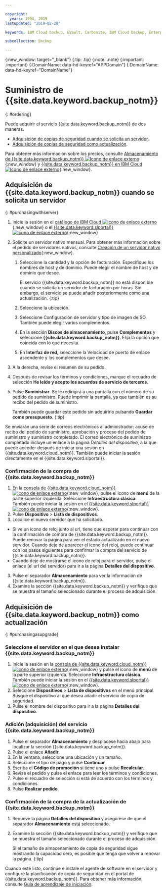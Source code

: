 ```yaml
---

copyright:
  years: 1994, 2019
lastupdated: "2019-02-28"

keywords: IBM Cloud backup, EVault, Carbonite, IBM Cloud backup, Enterprise backup

subcollection: Backup

---
```

{:new_window: target="_blank"}
{:tip: .tip}
{:note: .note}
{:important: .important}
{:DomainName: data-hd-keyref="APPDomain"}
{:DomainName: data-hd-keyref="DomainName"}

# Suministro de {{site.data.keyword.backup_notm}}
{: #ordering}

Puede adquirir el servicio {{site.data.keyword.backup_notm}} de dos maneras.

- [Adquisición de copias de seguridad cuando se solicita un servidor](#purchasingwithserver).
- [Adquisición de copias de seguridad como actualización](#purchasingasupgrade).

Para obtener más información sobre los precios, consulte [Almacenamiento de {{site.data.keyword.backup_notm}} ![Icono de enlace externo](../../icons/launch-glyph.svg "Icono de enlace externo")](https://www.ibm.com/cloud/backup-and-restore){:new_window} y [{{site.data.keyword.backup_notm}} en IBM Cloud ![Icono de enlace externo](../../icons/launch-glyph.svg "Icono de enlace externo")](https://www.ibm.com/cloud/backup/pricing){:new_window}.

## Adquisición de {{site.data.keyword.backup_notm}} cuando se solicita un servidor
{: #purchasingwithserver}

1. Inicie la sesión en el [catálogo de IBM Cloud ![Icono de enlace externo](../../icons/launch-glyph.svg "Icono de enlace externo")](https://{DomainName}/catalog/){:new_window} o el [{{site.data.keyword.slportal}} ![Icono de enlace externo](../../icons/launch-glyph.svg "Icono de enlace externo")](https://control.softlayer.com/){:new_window}
2. Solicite un servidor nativo mensual. Para obtener más información sobre el pedido de servidores nativos, consulte [Creación de un servidor nativo personalizado](/docs/bare-metal?topic=bare-metal-ordering-baremetal-server#ordering-baremetal-server){:new_window}.
   1. Seleccione la cantidad y la opción de facturación. Especifique los nombres de host y de dominio. Puede elegir el nombre de host y de dominio que desee.

      El servicio {{site.data.keyword.backup_notm}} no está disponible cuando se solicita un servidor de facturación por horas. Sin embargo, el servicio se puede añadir posteriormente como una actualización.
      {:tip}
   2. Seleccione la ubicación.
   3. Seleccione Configuración de servidor y tipo de imagen de SO. También puede elegir varios complementos.
   4. En la sección **Discos de almacenamiento**, pulse **Complementos** y seleccione **{{site.data.keyword.backup_notm}}**. Elija la opción que coincida con lo que necesita.
   5. En **Interfaz de red**, seleccione la Velocidad de puerto de enlace ascendente y los complementos que desee.
3. A la derecha, revise el resumen de su pedido.
4. Después de revisar los términos y condiciones, marque el recuadro de selección **He leído y acepto los acuerdos de servicio de terceros**.
5. Pulse **Suministrar**. Se le redirigirá a una pantalla con el número de su pedido de suministro. Puede imprimir la pantalla, ya que también es su recibo del pedido de suministro.

   También puede guardar este pedido sin adquirirlo pulsando **Guardar como presupuesto**.
   {:tip}

Se enviarán una serie de correos electrónicos al administrador: acuse de recibo del pedido de suministro, aprobación y proceso del pedido de suministro y suministro completado. El correo electrónico de suministro completado incluye un enlace a la página *Detalles del dispositivo*, a la que puede acceder después de iniciar una sesión en {{site.data.keyword.cloud_notm}}. También puede iniciar la sesión directamente en el {{site.data.keyword.slportal}}.

### Confirmación de la compra de {{site.data.keyword.backup_notm}}
1. En la [consola de {{site.data.keyword.cloud_notm}} ![Icono de enlace externo](../../icons/launch-glyph.svg "Icono de enlace externo")](https://{DomainName}/){:new_window}, pulse el icono de **menú** de la parte superior izquierda. Seleccione **Infraestructura clásica**.</br>
   También puede iniciar la sesión en el [{{site.data.keyword.slportal}} ![Icono de enlace externo](../../icons/launch-glyph.svg "Icono de enlace externo")](https://control.softlayer.com/){:new_window}.
2. Pulse **Dispositivo** > **Lista de dispositivos**.
2. Localice el nuevo servidor que ha solicitado.
  - Si ve un icono de reloj junto al url, tiene que esperar para continuar con la confirmación de compra de {{site.data.keyword.backup_notm}}. Puede renovar la página para ver el estado actualizado en el nuevo servidor. Cuando deje de aparecer el icono del reloj, puede continuar con los pasos siguientes para confirmar la compra del servicio de {{site.data.keyword.backup_notm}}.
  - Cuando deje de mostrarse el icono de reloj para el servidor, pulse el enlace (el url del servidor) para ir a la página **Detalles del dispositivo**.
3. Pulse el separador **Almacenamiento** para ver la información de {{site.data.keyword.backup_notm}}.
4. Examine la sección {{site.data.keyword.backup_notm}} y verifique que se muestra el tamaño seleccionado durante el proceso de adquisición.

## Adquisición de {{site.data.keyword.backup_notm}} como actualización
{: #purchasingasupgrade}

### Seleccione el servidor en el que desea instalar {{site.data.keyword.backup_notm}}

1. Inicie la sesión en la [consola de {{site.data.keyword.cloud_notm}} ![Icono de enlace externo](../../icons/launch-glyph.svg "Icono de enlace externo")](https://{DomainName}){:new_window} y pulse el icono de **menú** de la parte superior izquierda. Seleccione **Infraestructura clásica**.</br>
   También puede iniciar la sesión en el [{{site.data.keyword.slportal}} ![Icono de enlace externo](../../icons/launch-glyph.svg "Icono de enlace externo")](https://control.softlayer.com/){:new_window}.
2. Seleccione **Dispositivos** > **Lista de dispositivos** en el menú principal. Busque el dispositivo al que desea añadir el servicio de copia de seguridad.
3. Pulse el nombre del dispositivo para ir a la página **Detalles del dispositivo**.

### Adición (adquisición) del servicio {{site.data.keyword.backup_notm}}
1. Pulse el separador **Almacenamiento** y desplácese hacia abajo para localizar la sección {{site.data.keyword.backup_notm}}.
2. Pulse el enlace **Añadir**.
3. En la ventana, seleccione una ubicación y un tamaño.
4. Seleccione el tipo de pago y pulse **Continuar**
5. Escriba el **Código de promoción** si tiene uno y pulse **Recalcular**.
6. Revise el pedido y pulse el enlace para leer los términos y condiciones.
7. Pulse el recuadro de selección si está de acuerdo con los términos y condiciones.
7. Pulse **Realizar pedido**.

### Confirmación de la compra de la actualización de {{site.data.keyword.backup_notm}}
1. Renueve la página **Detalles del dispositivo** y asegúrese de que el separador **Almacenamiento** está seleccionado.
2. Examine la sección {{site.data.keyword.backup_notm}} y verifique que se muestra el tamaño seleccionado durante el proceso de adquisición.

   Si el tamaño de almacenamiento de copia de seguridad sigue mostrando la capacidad cero, es posible que tenga que volver a renovar la página.
   {:tip}

Cuando esté listo, continúe e instale el agente de software en el servidor y configure la planificación de copia de seguridad en el portal de {{site.data.keyword.backup_notm}}. Para obtener más información, consulte [Guía de aprendizaje de iniciación](/docs/infrastructure/Backup?topic=Backup-getting-started).
